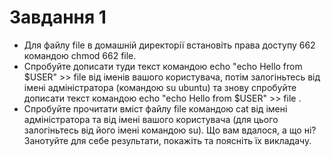 # Завдання 1

+ Для файлу file в домашній директорії встановіть права доступу 662 командою chmod 662 file.
+ Спробуйте дописати туди текст командою echo "echo Hello from $USER" >> file від іменів вашого користувача, потім залогіньтесь від імені адміністратора (командою su ubuntu) та знову спробуйте дописати текст командою echo "echo Hello from $USER" >> file .
+ Спробуйте прочитати вміст файлу file командою cat від імені адміністратора та від імені вашого користувача (для цього залогіньтесь від його імені командою su). Що вам вдалося, а що ні?
Занотуйте для себе результати,  покажіть та поясніть їх викладачу.
